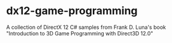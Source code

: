 # dx12-game-programming
A collection of DirectX 12 C# samples from Frank D. Luna's book "Introduction to 3D Game Programming with Direct3D 12.0"
